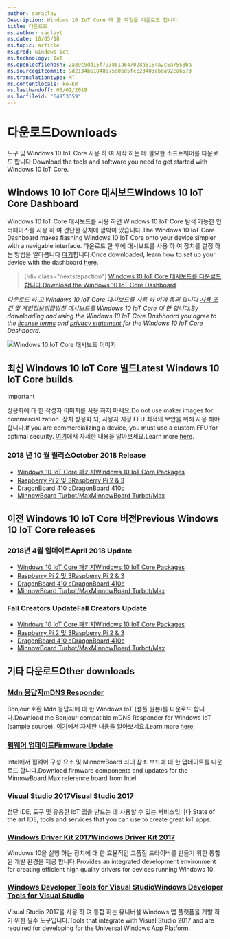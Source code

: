 ```yaml
---
author: saraclay
Description: Windows 10 IoT Core 대 한 파일을 다운로드 합니다.
title: 다운로드
ms.author: saclayt
ms.date: 10/05/18
ms.topic: article
ms.prod: windows-iot
ms.technology: IoT
ms.openlocfilehash: 2a89c9dd15f793861a647028a5184a2c5a7553ba
ms.sourcegitcommit: 9d2134b61848575d0bd5fcc23403ebda92ca6573
ms.translationtype: MT
ms.contentlocale: ko-KR
ms.lasthandoff: 05/01/2019
ms.locfileid: "64953359"
---
```

# <a name="downloads"></a><span data-ttu-id="69a96-103">다운로드</span><span class="sxs-lookup"><span data-stu-id="69a96-103">Downloads</span></span>
<span data-ttu-id="69a96-104">도구 및 Windows 10 IoT Core 사용 하 여 시작 하는 데 필요한 소프트웨어를 다운로드 합니다.</span><span class="sxs-lookup"><span data-stu-id="69a96-104">Download the tools and software you need to get started with Windows 10 IoT Core.</span></span>

## <a name="windows-10-iot-core-dashboard"></a><span data-ttu-id="69a96-105">Windows 10 IoT Core 대시보드</span><span class="sxs-lookup"><span data-stu-id="69a96-105">Windows 10 IoT Core Dashboard</span></span>

<span data-ttu-id="69a96-106">Windows 10 IoT Core 대시보드를 사용 하면 Windows 10 IoT Core 탐색 가능한 인터페이스를 사용 하 여 간단한 장치에 깜박이 있습니다.</span><span class="sxs-lookup"><span data-stu-id="69a96-106">The Windows 10 IoT Core Dashboard makes flashing Windows 10 IoT Core onto your device simpler with a navigable interface.</span></span> <span data-ttu-id="69a96-107">다운로드 한 후에 대시보드를 사용 하 여 장치를 설정 하는 방법을 알아봅니다 [여기](https://docs.microsoft.com/en-gb/windows/iot-core/tutorials/quickstarter/devicesetup#using-the-iot-dashboard-raspberry-pi-minnowboard-nxp)합니다.</span><span class="sxs-lookup"><span data-stu-id="69a96-107">Once downloaded, learn how to set up your device with the dashboard [here](https://docs.microsoft.com/en-gb/windows/iot-core/tutorials/quickstarter/devicesetup#using-the-iot-dashboard-raspberry-pi-minnowboard-nxp).</span></span>

> [!div class="nextstepaction"]
> [<span data-ttu-id="69a96-108">Windows 10 IoT Core 대시보드를 다운로드 합니다.</span><span class="sxs-lookup"><span data-stu-id="69a96-108">Download the Windows 10 IoT Core Dashboard</span></span>](http://go.microsoft.com/fwlink/?LinkID=708576)

<span data-ttu-id="69a96-109">_다운로드 하 고 Windows 10 IoT Core 대시보드를 사용 하 여에 동의 합니다 [사용 조건](http://go.microsoft.com/fwlink/?LinkID=703960&clcid=0x4809) 및 [개인정보취급방침](http://go.microsoft.com/fwlink/?LinkId=521839) 대시보드를 Windows 10 IoT Core 대 한 합니다._</span><span class="sxs-lookup"><span data-stu-id="69a96-109">_By downloading and using the Windows 10 IoT Core Dashboard you agree to the [license terms](http://go.microsoft.com/fwlink/?LinkID=703960&clcid=0x4809) and [privacy statement](http://go.microsoft.com/fwlink/?LinkId=521839) for the Windows 10 IoT Core Dashboard._</span></span>

![Windows 10 IoT Core 대시보드 이미지](media/IoTDashboard/DASHBOARD-800x450.jpg)

## <a name="latest-windows-10-iot-core-builds"></a><span data-ttu-id="69a96-111">최신 Windows 10 IoT Core 빌드</span><span class="sxs-lookup"><span data-stu-id="69a96-111">Latest Windows 10 IoT Core builds</span></span>

> [!IMPORTANT]
> <span data-ttu-id="69a96-112">상용화에 대 한 작성자 이미지를 사용 하지 마세요.</span><span class="sxs-lookup"><span data-stu-id="69a96-112">Do not use maker images for commercialization.</span></span> <span data-ttu-id="69a96-113">장치 상용화 되, 사용자 지정 FFU 최적의 보안을 위해 사용 해야 합니다.</span><span class="sxs-lookup"><span data-stu-id="69a96-113">If you are commercializing a device, you must use a custom FFU for optimal security.</span></span> <span data-ttu-id="69a96-114">[여기](https://docs.microsoft.com/en-us/windows-hardware/manufacture/iot/iot-core-manufacturing-guide)에서 자세한 내용을 알아보세요.</span><span class="sxs-lookup"><span data-stu-id="69a96-114">Learn more [here](https://docs.microsoft.com/en-us/windows-hardware/manufacture/iot/iot-core-manufacturing-guide).</span></span>


### <a name="october-2018-release"></a><span data-ttu-id="69a96-115">2018 년 10 월 릴리스</span><span class="sxs-lookup"><span data-stu-id="69a96-115">October 2018 Release</span></span>

* [<span data-ttu-id="69a96-116">Windows 10 IoT Core 패키지</span><span class="sxs-lookup"><span data-stu-id="69a96-116">Windows 10 IoT Core Packages</span></span>](https://www.microsoft.com/en-us/software-download/windows10IoTCore#!)
* [<span data-ttu-id="69a96-117">Raspberry Pi 2 및 3</span><span class="sxs-lookup"><span data-stu-id="69a96-117">Raspberry Pi 2 & 3</span></span>](https://go.microsoft.com/fwlink/?LinkId=846058)
* [<span data-ttu-id="69a96-118">DragonBoard 410 c</span><span class="sxs-lookup"><span data-stu-id="69a96-118">DragonBoard 410c</span></span>](https://go.microsoft.com/fwlink/?LinkId=846059)
* [<span data-ttu-id="69a96-119">MinnowBoard Turbot/Max</span><span class="sxs-lookup"><span data-stu-id="69a96-119">MinnowBoard Turbot/Max</span></span>](https://go.microsoft.com/fwlink/?linkid=846057)


## <a name="previous-windows-10-iot-core-releases"></a><span data-ttu-id="69a96-120">이전 Windows 10 IoT Core 버전</span><span class="sxs-lookup"><span data-stu-id="69a96-120">Previous Windows 10 IoT Core releases</span></span>

### <a name="april-2018-update"></a><span data-ttu-id="69a96-121">2018년 4월 업데이트</span><span class="sxs-lookup"><span data-stu-id="69a96-121">April 2018 Update</span></span>

* [<span data-ttu-id="69a96-122">Windows 10 IoT Core 패키지</span><span class="sxs-lookup"><span data-stu-id="69a96-122">Windows 10 IoT Core Packages</span></span>](https://software-download.microsoft.com/download/pr/17134.1.180410-1804.rs4_release_amd64fre_IOTCORE_PACKAGES.iso)
* [<span data-ttu-id="69a96-123">Raspberry Pi 2 및 3</span><span class="sxs-lookup"><span data-stu-id="69a96-123">Raspberry Pi 2 & 3</span></span>](https://software-download.microsoft.com/download/pr/17134.1.180410-1804.rs4_release_amd64fre_IOTCORE_RPi.iso)
* [<span data-ttu-id="69a96-124">DragonBoard 410 c</span><span class="sxs-lookup"><span data-stu-id="69a96-124">DragonBoard 410c</span></span>](https://software-download.microsoft.com/download/pr/17134.1.180410-1804.rs4_release_amd64fre_IOTCORE_QCDB410C.iso)
* [<span data-ttu-id="69a96-125">MinnowBoard Turbot/Max</span><span class="sxs-lookup"><span data-stu-id="69a96-125">MinnowBoard Turbot/Max</span></span>](https://software-download.microsoft.com/download/pr/17134.1.180410-1804.rs4_release_amd64fre_IOTCORE_MBM.iso)


### <a name="fall-creators-update"></a><span data-ttu-id="69a96-126">Fall Creators Update</span><span class="sxs-lookup"><span data-stu-id="69a96-126">Fall Creators Update</span></span>

* [<span data-ttu-id="69a96-127">Windows 10 IoT Core 패키지</span><span class="sxs-lookup"><span data-stu-id="69a96-127">Windows 10 IoT Core Packages</span></span>](https://software-download.microsoft.com/download/pr/16299.15.170928-1534.rs3_release_amd64fre_IOTCORE_PACKAGES.iso)
* [<span data-ttu-id="69a96-128">Raspberry Pi 2 및 3</span><span class="sxs-lookup"><span data-stu-id="69a96-128">Raspberry Pi 2 & 3</span></span>](http://download.microsoft.com/download/9/6/2/9629C69B-02B8-4A82-A4C8-860D6E880C66/16299.15.170928-1534.rs3_release_amd64fre_IOTCORE_RPi.iso)
* [<span data-ttu-id="69a96-129">DragonBoard 410 c</span><span class="sxs-lookup"><span data-stu-id="69a96-129">DragonBoard 410c</span></span>](http://download.microsoft.com/download/1/0/C/10CAECC2-3B60-45BF-BF0D-D0BACF4072E5/16299.15.170928-1534.rs3_release_amd64fre_IOTCORE_QCDB410C.iso)
* [<span data-ttu-id="69a96-130">MinnowBoard Turbot/Max</span><span class="sxs-lookup"><span data-stu-id="69a96-130">MinnowBoard Turbot/Max</span></span>](http://download.microsoft.com/download/5/F/9/5F917B68-020E-4993-A972-F1A7038510CF/16299.15.170928-1534.rs3_release_amd64fre_IOTCORE_MBM.iso)


## <a name="other-downloads"></a><span data-ttu-id="69a96-131">기타 다운로드</span><span class="sxs-lookup"><span data-stu-id="69a96-131">Other downloads</span></span>

### <a name="mdns-responderhttpsgomicrosoftcomfwlinklinkid2077676"></a>[<span data-ttu-id="69a96-132">Mdn 응답자</span><span class="sxs-lookup"><span data-stu-id="69a96-132">mDNS Responder</span></span>](https://go.microsoft.com/fwlink/?linkid=2077676)
<span data-ttu-id="69a96-133">Bonjour 호환 Mdn 응답자에 대 한 Windows IoT (샘플 원본)를 다운로드 합니다.</span><span class="sxs-lookup"><span data-stu-id="69a96-133">Download the Bonjour-compatible mDNS Responder for Windows IoT (sample source).</span></span> <span data-ttu-id="69a96-134">[여기](mDNS.md)에서 자세한 내용을 알아보세요.</span><span class="sxs-lookup"><span data-stu-id="69a96-134">Learn more [here](mDNS.md).</span></span>

### <a name="firmware-updatehttpfirmwareintelcomprojectsminnowboard-max"></a>[<span data-ttu-id="69a96-135">펌웨어 업데이트</span><span class="sxs-lookup"><span data-stu-id="69a96-135">Firmware Update</span></span>](http://firmware.intel.com/projects/minnowboard-max)
<span data-ttu-id="69a96-136">Intel에서 펌웨어 구성 요소 및 MinnowBoard 최대 참조 보드에 대 한 업데이트를 다운로드 합니다.</span><span class="sxs-lookup"><span data-stu-id="69a96-136">Download firmware components and updates for the MinnowBoard Max reference board from Intel.</span></span>

### <a name="visual-studio-2017httpswwwvisualstudiocomdownloads"></a>[<span data-ttu-id="69a96-137">Visual Studio 2017</span><span class="sxs-lookup"><span data-stu-id="69a96-137">Visual Studio 2017</span></span>](https://www.visualstudio.com/downloads/)
<span data-ttu-id="69a96-138">첨단 IDE, 도구 및 유용한 IoT 앱을 만드는 데 사용할 수 있는 서비스입니다.</span><span class="sxs-lookup"><span data-stu-id="69a96-138">State of the art IDE, tools and services that you can use to create great IoT apps.</span></span>

### <a name="windows-driver-kit-2017httpsmsdnmicrosoftcomwindowshardwarehh852365aspx"></a>[<span data-ttu-id="69a96-139">Windows Driver Kit 2017</span><span class="sxs-lookup"><span data-stu-id="69a96-139">Windows Driver Kit 2017</span></span>](https://msdn.microsoft.com/windows/hardware/hh852365.aspx)
<span data-ttu-id="69a96-140">Windows 10을 실행 하는 장치에 대 한 효율적인 고품질 드라이버를 만들기 위한 통합된 개발 환경을 제공 합니다.</span><span class="sxs-lookup"><span data-stu-id="69a96-140">Provides an integrated development environment for creating efficient high quality drivers for devices running Windows 10.</span></span>

### <a name="windows-developer-tools-for-visual-studiohttpsdevwindowscomen-usdownloads"></a>[<span data-ttu-id="69a96-141">Windows Developer Tools for Visual Studio</span><span class="sxs-lookup"><span data-stu-id="69a96-141">Windows Developer Tools for Visual Studio</span></span>](https://dev.windows.com/en-us/downloads)
<span data-ttu-id="69a96-142">Visual Studio 2017을 사용 하 여 통합 하는 유니버설 Windows 앱 플랫폼을 개발 하기 위한 필수 도구입니다.</span><span class="sxs-lookup"><span data-stu-id="69a96-142">Tools that integrate with Visual Studio 2017 and are required for developing for the Universal Windows App Platform.</span></span> 
